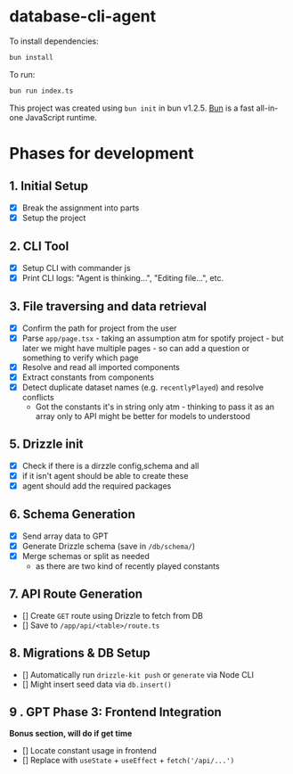 # database-cli-agent

To install dependencies:

```bash
bun install
```

To run:

```bash
bun run index.ts
```

This project was created using `bun init` in bun v1.2.5. [Bun](https://bun.sh) is a fast all-in-one JavaScript runtime.

# Phases for development

## 1. Initial Setup

- [x] Break the assignment into parts
- [x] Setup the project

## 2. CLI Tool

- [x] Setup CLI with commander js
- [x] Print CLI logs: "Agent is thinking...", "Editing file...", etc.

## 3. File traversing and data retrieval

- [x] Confirm the path for project from the user
- [x] Parse `app/page.tsx` - taking an assumption atm for spotify project - but later we might have multiple pages - so can add a question or something to verify which page
- [x] Resolve and read all imported components
- [x] Extract constants from components
- [x] Detect duplicate dataset names (e.g. `recentlyPlayed`) and resolve conflicts
  - Got the constants it's in string only atm - thinking to pass it as an array only to API might be better for models to understood

## 5. Drizzle init

- [x] Check if there is a dirzzle config,schema and all
- [x] if it isn't agent should be able to create these
- [x] agent should add the required packages

## 6. Schema Generation

- [x] Send array data to GPT
- [x] Generate Drizzle schema (save in `/db/schema/`)
- [x] Merge schemas or split as needed
  - as there are two kind of recently played constants

## 7. API Route Generation

- [] Create `GET` route using Drizzle to fetch from DB
- [] Save to `/app/api/<table>/route.ts`

## 8. Migrations & DB Setup

- [] Automatically run `drizzle-kit push` or `generate` via Node CLI
- [] Might insert seed data via `db.insert()`

## 9 . GPT Phase 3: Frontend Integration

**Bonus section, will do if get time**

- [] Locate constant usage in frontend
- [] Replace with `useState` + `useEffect` + `fetch('/api/...')`
